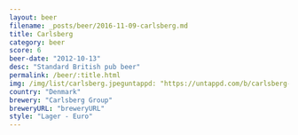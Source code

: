 ```yaml
---
layout: beer
filename: _posts/beer/2016-11-09-carlsberg.md
title: Carlsberg
category: beer
score: 6
beer-date: "2012-10-13"
desc: "Standard British pub beer"
permalink: /beer/:title.html
img: /img/list/carlsberg.jpeguntappd: "https://untappd.com/b/carlsberg-group-carlsberg/5991"
country: "Denmark"
brewery: "Carlsberg Group"
breweryURL: "breweryURL"
style: "Lager - Euro"
---
```

